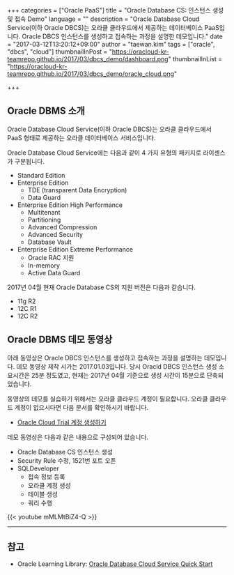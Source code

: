 +++
categories = ["Oracle PaaS"]
title = "Oracle Database CS: 인스턴스 생성 및 접속 Demo"
language = ""
description = "Oracle Database Cloud Service(이하 Oracle DBCS)는 오라클 클라우드에서 제공하는 데이터베이스 PaaS입니다. Oracle DBCS 인스턴스를 생성하고 접속하는 과정을 설명한 데모입니다."
date = "2017-03-12T13:20:12+09:00"
author = "taewan.kim"
tags = ["oracle", "dbcs", "cloud"]
thumbnailInPost = "https://oracloud-kr-teamrepo.github.io/2017/03/dbcs_demo/dashboard.png"
thumbnailInList = "https://oracloud-kr-teamrepo.github.io/2017/03/dbcs_demo/oracle_cloud.png"

+++

## Oracle DBMS 소개

Oracle Database Cloud Service(이하 Oracle DBCS)는 오라클 클라우드에서 PaaS 형태로 제공하는 오라클 데이터베이스 서비스입니다.

Oracle Database Cloud Service에는 다음과 같이 4 가지 유형의 패키지로 라이센스가 구분됩니다.

- Standard Edition
- Enterprise Edition
  - TDE (transparent Data Encryption)
  - Data Guard
- Enterprise Edition High Performance
  - Multitenant
  - Partitioning
  - Advanced Compression
  - Advanced Security
  - Database Vault
- Enterprise Edition Extreme Performance
  - Oracle RAC 지원
  - In-memory
  - Active Data Guard

2017년 04월 현재 Oracle Database CS의 지원 버전은 다음과 같습니다.

- 11g R2
- 12C R1
- 12C R2

## Oracle DBMS 데모 동영상

아래 동영상은 Oracle DBCS 인스턴스를 생성하고 접속하는 과정을 설명하는 데모입니다.
데모 동영상 제작 시가는 2017.01.03입니다. 당시 Oracld DBCS 인스턴스 생성 소요시간은 25분 정도였고, 현재는 2017년 04월 기준으로 생성 시간이 15분으로 단축되었습니다.

동영상의 데모를 실습하기 위해서는 오라클 클라우드 계정이 필요합니다. 오라클 클라우드 계정이 없으시다면 다음 문서를 확인하시기 바랍니다.

- [Oracle Cloud Trial 계정 생성하기](http://www.oracloud.kr/post/accont/)

데모 동영상은 다음과 같은 내용으로 구성되어 있습니다.

- Oracle Database CS 인스턴스 생성
- Security Rule 수정, 1521번 포트 오픈
- SQLDeveloper
  - 접속 정보 등록
  - 오라클 계정 생성
  - 테이블 생성
  - 쿼리 수행

{{< youtube mMLMtBiZ4-Q >}}

***

## 참고

-  Oracle Learning Library: [Oracle Database Cloud Service Quick Start](https://apexapps.oracle.com/pls/apex/f?p=44785:112:0::::P112_CONTENT_ID:11569)
